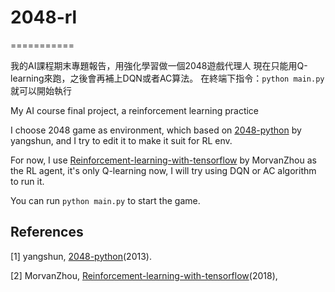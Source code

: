 # 2048-rl
===========

我的AI課程期末專題報告，用強化學習做一個2048遊戲代理人
現在只能用Q-learning來跑，之後會再補上DQN或者AC算法。
在終端下指令：`python main.py`就可以開始執行

My AI course final project, a reinforcement learning practice

I choose 2048 game as environment, which based on [2048-python](https://github.com/yangshun/2048-python) by yangshun, and I try to edit it to make it suit for RL env.

For now, I use [Reinforcement-learning-with-tensorflow](https://github.com/MorvanZhou/Reinforcement-learning-with-tensorflow) by MorvanZhou as the RL agent, it's only Q-learning now, I will try using DQN or AC algorithm to run it.

You can run `python main.py` to start the game.

## References
[1] yangshun, [2048-python](https://github.com/yangshun/2048-python)(2013).

[2] MorvanZhou, [Reinforcement-learning-with-tensorflow](https://github.com/MorvanZhou/Reinforcement-learning-with-tensorflow)(2018), 
